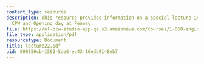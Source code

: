 ```yaml
---
content_type: resource
description: This resource provides information on a special lecture in honour of
  CPW and Opening day at Fenway.
file: https://ol-ocw-studio-app-qa.s3.amazonaws.com/courses/1-060-engineering-mechanics-ii-spring-2006/009850cb15625de6ec4316edb9148eb7_lecture22.pdf
file_type: application/pdf
resourcetype: Document
title: lecture22.pdf
uid: 009850cb-1562-5de6-ec43-16edb9148eb7
---
```

